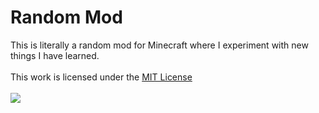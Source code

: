 # Random Mod
This is literally a random mod for Minecraft where I experiment with new things I have learned.  
<br>
This work is licensed under the <a rel="license" href="http://opensource.org/licenses/MIT">MIT License</a>
<br>
<br>
<a rel="license" href="http://opensource.org/licenses/MIT" target="_blank"> <img src="https://upload.wikimedia.org/wikipedia/commons/thumb/0/0b/License_icon-mit-2.svg/256px-License_icon-mit-2.svg.png"/></a>
<br>
